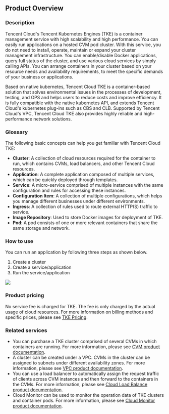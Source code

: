 
## Product Overview
### Description
Tencent Cloud's Tencent Kubernetes Engines (TKE) is a container management service with high scalability and high performance. You can easily run applications on a hosted CVM pod cluster. With this service, you do not need to install, operate, maintain or expand your cluster management infrastructure. You can enable/disable Docker applications, query full status of the cluster, and use various cloud services by simply calling APIs. You can arrange containers in your cluster based on your resource needs and availability requirements, to meet the specific demands of your business or applications.

Based on native kubernetes, Tencent Cloud TKE is a container-based solution that solves environmental issues in the processes of development, testing, and OPS and helps users to reduce costs and improve efficiency. It is fully compatible with the native kubernetes API, and extends Tencent Cloud's kubernetes plug-ins such as CBS and CLB. Supported by Tencent Cloud's VPC, Tencent Cloud TKE also provides highly reliable and high-performance network solutions.
### Glossary

The following basic concepts can help you get familiar with Tencent Cloud TKE:
- **Cluster**: A collection of cloud resources required for the container to run, which contains CVMs, load balancers, and other Tencent Cloud resources.
- **Application**: A complete application composed of multiple services, which can be quickly deployed through templates.
- **Service**: A micro-service comprised of multiple instances with the same configuration and rules for accessing these instances.
- **Configuration Item**: A collection of multiple configurations, which helps you manage different businesses under different environments.
- **Ingress**: A collection of rules used to route external HTTP(S) traffic to service.
- **Image Repository**: Used to store Docker images for deployment of TKE.
- **Pod**: A pod consists of one or more relevant containers that share the same storage and network.

### How to use
You can run an application by following three steps as shown below.
1. Create a cluster
2. Create a service/application
3. Run the service/application

![](https://main.qcloudimg.com/raw/e455096c07c01e03710482f5814cc4af.png)

### Product pricing
No service fee is charged for TKE. The fee is only charged by the actual usage of cloud resources. For more information on billing methods and specific prices, please see [TKE Pricing](https://intl.cloud.tencent.com/doc/product/457/6770).

### Related services

- You can purchase a TKE cluster comprised of several CVMs in which containers are running. For more information, please see [CVM product documentation](https://intl.cloud.tencent.com/doc/product/213).
- A cluster can be created under a VPC. CVMs in the cluster can be assigned to subnets under different availability zones. For more information, please see [VPC product documentation](https://intl.cloud.tencent.com/doc/product/215).
- You can use a load balancer to automatically assign the request traffic of clients across CVM instances and then forward to the containers in the CVMs. For more information, please see [Cloud Load Balance product documentation](https://intl.cloud.tencent.com/doc/product/214).
- Cloud Monitor can be used to monitor the operation data of TKE clusters and container pods. For more information, please see [Cloud Monitor product documentation](https://intl.cloud.tencent.com/doc/product/248).



[manual]:https://mc.qcloudimg.com/static/img/774df8af0eec5dec8ad2cb81f6f78d0c/%7B48AF112C-CA27-4932-9ADD-62617DF093F0%7D.png

